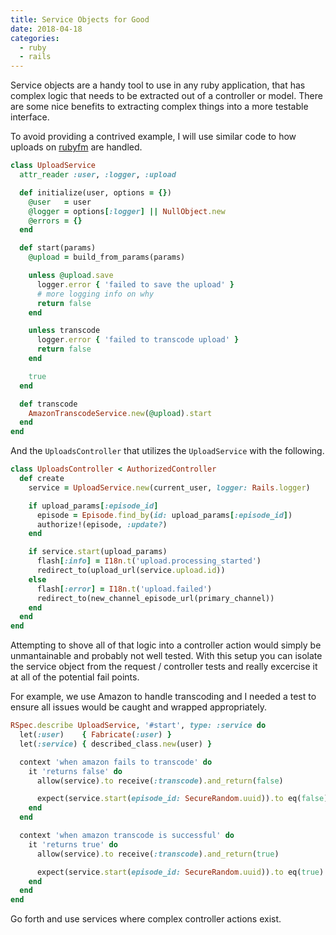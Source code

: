 ```yaml
---
title: Service Objects for Good
date: 2018-04-18
categories:
  - ruby
  - rails
---
```


Service objects are a handy tool to use in any ruby application, that has
complex logic that needs to be extracted out of a controller or model. There are
some nice benefits to extracting complex things into a more testable interface.

To avoid providing a contrived example, I will use similar code to how uploads
on [rubyfm](https://ruby.fm) are handled.

```ruby
class UploadService
  attr_reader :user, :logger, :upload

  def initialize(user, options = {})
    @user   = user
    @logger = options[:logger] || NullObject.new
    @errors = {}
  end

  def start(params)
    @upload = build_from_params(params)

    unless @upload.save
      logger.error { 'failed to save the upload' }
      # more logging info on why
      return false
    end

    unless transcode
      logger.error { 'failed to transcode upload' }
      return false
    end

    true
  end

  def transcode
    AmazonTranscodeService.new(@upload).start
  end
end
```

And the `UploadsController` that utilizes the `UploadService` with the
following.

```ruby
class UploadsController < AuthorizedController
  def create
    service = UploadService.new(current_user, logger: Rails.logger)

    if upload_params[:episode_id]
      episode = Episode.find_by(id: upload_params[:episode_id])
      authorize!(episode, :update?)
    end

    if service.start(upload_params)
      flash[:info] = I18n.t('upload.processing_started')
      redirect_to(upload_url(service.upload.id))
    else
      flash[:error] = I18n.t('upload.failed')
      redirect_to(new_channel_episode_url(primary_channel))
    end
  end
end
```

Attempting to shove all of that logic into a controller action would simply be
unmantainable and probably not well tested. With this setup you can isolate the
service object from the request / controller tests and really excercise it at
all of the potential fail points.

For example, we use Amazon to handle transcoding and I needed a test to ensure
all issues would be caught and wrapped appropriately.

```ruby
RSpec.describe UploadService, '#start', type: :service do
  let(:user)    { Fabricate(:user) }
  let(:service) { described_class.new(user) }

  context 'when amazon fails to transcode' do
    it 'returns false' do
      allow(service).to receive(:transcode).and_return(false)

      expect(service.start(episode_id: SecureRandom.uuid)).to eq(false)
    end
  end

  context 'when amazon transcode is successful' do
    it 'returns true' do
      allow(service).to receive(:transcode).and_return(true)

      expect(service.start(episode_id: SecureRandom.uuid)).to eq(true)
    end
  end
end
```

Go forth and use services where complex controller actions exist.
